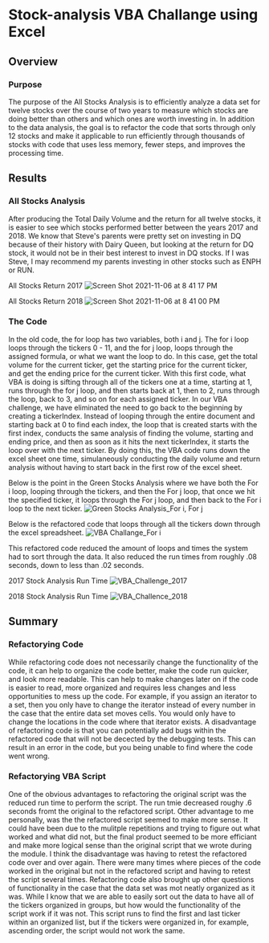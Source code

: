 # Stock-analysis VBA Challange using Excel 

## Overview 

### Purpose 
The purpose of the All Stocks Analysis is to efficiently analyze a data set for twelve stocks over the course of two years to measure which stocks are doing better than others and which ones are worth investing in. In addition to the data analysis, the goal is to refactor the code that sorts through only 12 stocks and make it applicable to run efficiently through thousands of stocks with code that uses less memory, fewer steps, and improves the processing time. 

## Results 

### All Stocks Analysis 
After producing the Total Daily Volume and the return for all twelve stocks, it is easier to see which stocks performed better between the years 2017 and 2018. We know that Steve's parents were pretty set on investing in DQ because of their history with Dairy Queen, but looking at the return for DQ stock, it would not be in their best interest to invest in DQ stocks. If I was Steve, I may recommend my parents investing in other stocks such as ENPH or RUN. 

All Stocks Return 2017
![Screen Shot 2021-11-06 at 8 41 17 PM](https://user-images.githubusercontent.com/92831268/140657573-aa464b33-63a0-4c7b-a78c-19bbf3869e53.png)

All Stocks Return 2018
![Screen Shot 2021-11-06 at 8 41 00 PM](https://user-images.githubusercontent.com/92831268/140657576-95719fac-e28e-4581-a8dd-63f110f72438.png)


### The Code 
In the old code, the for loop has two variables, both i and j. The for i loop loops through the tickers 0 - 11, and the for j loop, loops through the assigned formula, or what we want the loop to do. In this case, get the total volume for the current ticker, get the starting price for the current ticker, and get the ending price for the current ticker. With this first code, what VBA is doing is sifting through all of the tickers one at a time, starting at 1, runs through the for j loop, and then starts back at 1, then to 2, runs through the loop, back to 3, and so on for each assigned ticker. In our VBA challenge, we have eliminated the need to go back to the beginning by creating a tickerIndex. Instead of looping through the entire document and starting back at 0 to find each index, the loop that is created starts with the first index, conducts the same analysis of finding the volume, starting and ending price, and then as soon as it hits the next tickerIndex, it starts the loop over with the next ticker. By doing this, the VBA code runs down the excel sheet one time, simulaneously conducting the daily volume and return analysis without having to start back in the first row of the excel sheet. 

Below is the point in the Green Stocks Analysis where we have both the For i loop, looping through the tickers, and then the For j loop, that once we hit the specified ticker, it loops through the For j loop, and then back to the For i loop to the next ticker. 
![Green Stocks Analysis_For i, For j](https://user-images.githubusercontent.com/92831268/140657282-0a2dde92-35cc-4479-8aec-f66a76de001d.png)

Below is the refactored code that loops through all the tickers down through the excel spreadsheet. 
![VBA Challange_For i](https://user-images.githubusercontent.com/92831268/140657405-76228ed2-638e-4e7c-86af-5c1c3e756145.png)

This refactored code reduced the amount of loops and times the system had to sort through the data. It also reduced the run times from roughly .08 seconds, down to less than .02 seconds. 

2017 Stock Analysis Run Time
![VBA_Challenge_2017](https://user-images.githubusercontent.com/92831268/140657529-7cc7d5f0-a50b-42fc-b500-212e86f3fb56.png)

2018 Stock Analysis Run Time 
![VBA_Challence_2018](https://user-images.githubusercontent.com/92831268/140657528-d9f0a4e3-76e8-42b2-a082-0467a69a5b61.png)

## Summary 

### Refactorying Code 
While refactoring code does not necessarily change the functionality of the code, it can help to organize the code better, make the code run quicker, and look more readable. This can help to make changes later on if the code is easier to read, more organized and requires less changes and less opportunities to mess up the code. For example, if you assign an iterator to a set, then you only have to change the iterator instead of every number in the case that the entire data set moves cells. You would only have to change the locations in the code where that iterator exists. A disadvantage of refactoring code is that you can potentially add bugs within the refactored code that will not be decected by the debugging tests. This can result in an error in the code, but you being unable to find where the code went wrong. 

### Refactorying VBA Script
One of the obvious advantages to refactoring the original script was the reduced run time to perform the script. The run tmie decreased roughy .6 seconds fromt the original to the refactored script. Other advantage to me personally, was the the refactored script seemed to make more sense. It could have been due to the mulitple repetitions and trying to figure out what worked and what did not, but the final product seemed to be more efficiant and make more logical sense than the original script that we wrote during the module. I think the disadvantage was having to retest the refactored code over and over again. There were many times where pieces of the code worked in the original but not in the refactored script and having to retest the script several times. Refactoring code also brought up other questions of functionality in the case that the data set was mot neatly organized as it was. While I know that we are able to easily sort out the data to have all of the tickers organized in groups, but how would the functionality of the script work if it was not. This script runs to find the first and last ticker within an organized list, but if the tickers were organized in, for example, ascending order, the script would not work the same. 
